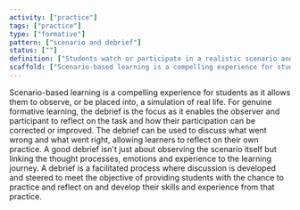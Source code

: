 ```yaml
---
activity: ["practice"]
tags: ["practice"]
type: ["formative"]
pattern: ["scenario and debrief"]
status: [""]
definition: ["Students watch or participate in a realistic scenario and then debrief about the session."]
scaffold: ["Scenario-based learning is a compelling experience for students as it allows them to observe, or be placed into, a simulation of real life. For genuine formative learning, the debrief is the focus as it enables the observer and participant to reflect on the task and how their participation can be corrected or improved. The debrief can be used to discuss what went wrong and what went right, allowing learners to reflect on their own practice. A good debrief isn't just about observing the scenario itself but linking the thought processes, emotions and experience to the learning journey. A debrief is a facilitated process where discussion is developed and steered to meet the objective of providing students with the chance to practice and reflect on and develop their skills and experience from that practice."]
---
```


Scenario-based learning is a compelling experience for students as it allows them to observe, or be placed into, a simulation of real life. For genuine formative learning, the debrief is the focus as it enables the observer and participant to reflect on the task and how their participation can be corrected or improved. The debrief can be used to discuss what went wrong and what went right, allowing learners to reflect on their own practice. A good debrief isn't just about observing the scenario itself but linking the thought processes, emotions and experience to the learning journey. A debrief is a facilitated process where discussion is developed and steered to meet the objective of providing students with the chance to practice and reflect on and develop their skills and experience from that practice.

